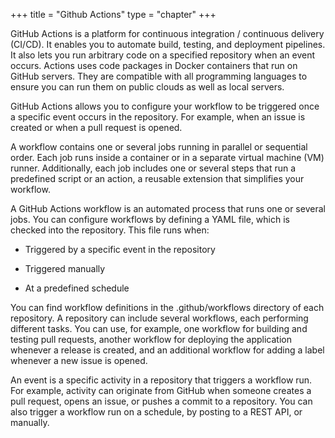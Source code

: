 +++
title = "Github Actions"
type = "chapter"
+++

GitHub Actions is a platform for continuous integration / continuous delivery (CI/CD). It enables you to automate build,
testing, and deployment pipelines. It also lets you run arbitrary code on a specified repository when an event occurs.
Actions uses code packages in Docker containers that run on GitHub servers. They are compatible with all programming
languages to ensure you can run them on public clouds as well as local servers.

GitHub Actions allows you to configure your workflow to be triggered once a specific event occurs in the repository.
For example, when an issue is created or when a pull request is opened. 

A workflow contains one or several jobs running in parallel or sequential order. Each job runs inside a container or in
a separate virtual machine (VM) runner. Additionally, each job includes one or several steps that run a predefined script
or an action, a reusable extension that simplifies your workflow.

A GitHub Actions workflow is an automated process that runs one or several jobs. You can configure workflows by defining
a YAML file, which is checked into the repository. This file runs when: 

- Triggered by a specific event in the repository

- Triggered manually

- At a predefined schedule

You can find workflow definitions in the .github/workflows directory of each repository. A repository can include several
workflows, each performing different tasks. You can use, for example, one workflow for building and testing pull requests,
another workflow for deploying the application whenever a release is created, and an additional workflow for adding
a label whenever a new issue is opened.

An event is a specific activity in a repository that triggers a workflow run. For example, activity can originate from
GitHub when someone creates a pull request, opens an issue, or pushes a commit to a repository. You can also trigger
a workflow run on a schedule, by posting to a REST API, or manually.
